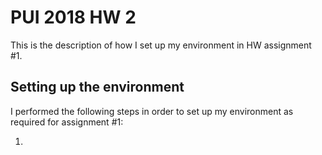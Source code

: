 # PUI 2018 HW 2
This is the description of how I set up my environment in HW assignment #1.

## Setting up the environment

I performed the following steps in order to set up my environment as required for assignment #1:

1. 
